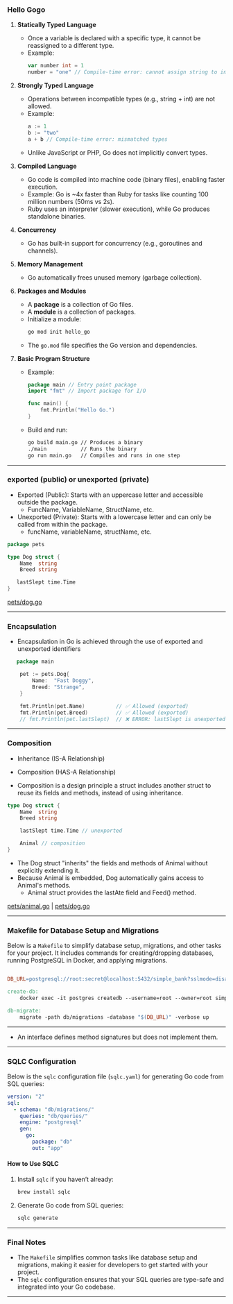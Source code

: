 ### **Hello Gogo**

1. **Statically Typed Language**
   - Once a variable is declared with a specific type, it cannot be reassigned to a different type.
   - Example:
     ```go
     var number int = 1
     number = "one" // Compile-time error: cannot assign string to int
     ```

2. **Strongly Typed Language**
   - Operations between incompatible types (e.g., string + int) are not allowed.  
   - Example:
     ```go
     a := 1
     b := "two"
     a + b // Compile-time error: mismatched types
     ```
   - Unlike JavaScript or PHP, Go does not implicitly convert types.

3. **Compiled Language**
   - Go code is compiled into machine code (binary files), enabling faster execution.
   - Example: Go is ~4x faster than Ruby for tasks like counting 100 million numbers (50ms vs 2s).
   - Ruby uses an interpreter (slower execution), while Go produces standalone binaries.

4. **Concurrency**
   - Go has built-in support for concurrency (e.g., goroutines and channels).

5. **Memory Management**
   - Go automatically frees unused memory (garbage collection).

6. **Packages and Modules**
   - A **package** is a collection of Go files.
   - A **module** is a collection of packages.
   - Initialize a module:
     ```bash
     go mod init hello_go
     ```
   - The `go.mod` file specifies the Go version and dependencies.

7. **Basic Program Structure**
   - Example:
     ```go
     package main // Entry point package
     import "fmt" // Import package for I/O

     func main() {
         fmt.Println("Hello Go.")
     }
     ```
   - Build and run:
     ```bash
     go build main.go // Produces a binary
     ./main           // Runs the binary
     go run main.go   // Compiles and runs in one step
     ```

---

### **exported (public) or unexported (private)**

- Exported (Public): Starts with an uppercase letter and accessible outside the package.
  - FuncName, VariableName, StructName, etc.
- Unexported (Private): Starts with a lowercase letter and can only be called from within the package.
  - funcName, variableName, structName, etc.

```go
package pets

type Dog struct {
	Name  string
	Breed string

   lastSlept time.Time
}

```

[pets/dog.go](https://github.com/sajjadmurtaza/hello_go/blob/main/pets/dog.go)

---
### **Encapsulation**
- Encapsulation in Go is achieved through the use of exported and unexported identifiers

```go
   package main

	pet := pets.Dog{
		Name:  "Fast Doggy",
		Breed: "Strange",
	}

	fmt.Println(pet.Name)          // ✅ Allowed (exported)
	fmt.Println(pet.Breed)         // ✅ Allowed (exported)
	// fmt.Println(pet.lastSlept)  // ❌ ERROR: lastSlept is unexported
```


---
### **Composition**

- Inheritance (IS-A Relationship)
- Composition (HAS-A Relationship)

- Composition is a design principle a struct includes another struct to reuse its fields and methods, instead of using inheritance.

```go
type Dog struct {
	Name  string
	Breed string

	lastSlept time.Time // unexported

	Animal // composition
}
```

- The Dog struct "inherits" the fields and methods of Animal without explicitly extending it.
- Because Animal is embedded, Dog automatically gains access to Animal's methods.
   - Animal struct provides the lastAte field and Feed() method.


[pets/animal.go](https://github.com/sajjadmurtaza/hello_go/blob/main/pets/animal.go) |
[pets/dog.go](https://github.com/sajjadmurtaza/hello_go/blob/main/pets/dog.go)



---

### **Makefile for Database Setup and Migrations**

Below is a `Makefile` to simplify database setup, migrations, and other tasks for your project. It includes commands for creating/dropping databases, running PostgreSQL in Docker, and applying migrations.

```makefile

DB_URL=postgresql://root:secret@localhost:5432/simple_bank?sslmode=disable

create-db:
	docker exec -it postgres createdb --username=root --owner=root simple_bank

db-migrate:
	migrate -path db/migrations -database "$(DB_URL)" -verbose up

```
---
- An interface defines method signatures but does not implement them.
---

### **SQLC Configuration**

Below is the `sqlc` configuration file (`sqlc.yaml`) for generating Go code from SQL queries:

```yaml
version: "2"
sql:
  - schema: "db/migrations/"
    queries: "db/queries/"
    engine: "postgresql"
    gen:
      go:
        package: "db"
        out: "app"
```

#### **How to Use SQLC**
1. Install `sqlc` if you haven’t already:  
   ```bash
   brew install sqlc
   ```

2. Generate Go code from SQL queries:  
   ```bash
   sqlc generate
   ```

---

### **Final Notes**
- The `Makefile` simplifies common tasks like database setup and migrations, making it easier for developers to get started with your project.
- The `sqlc` configuration ensures that your SQL queries are type-safe and integrated into your Go codebase.


---

